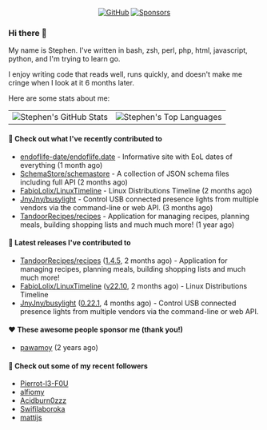 <p align="center">
    <a href="https://github.com/StephenBrown2"><img src="https://img.shields.io/github/followers/StephenBrown2.svg?label=GitHub&style=social" alt="GitHub"></a>
    <a href="https://github.com/sponsors/StephenBrown2"><img src="https://img.shields.io/badge/Sponsors--_.svg?style=social&logo=github&logoColor=EA4AAA" alt="Sponsors"></a>
</p>

### Hi there 👋

My name is Stephen. I've written in bash, zsh, perl, php, html, javascript, python, and I'm trying to learn go.

I enjoy writing code that reads well, runs quickly, and doesn't make me cringe when I look at it 6 months later.

Here are some stats about me:

|     |     |
| --- | --- |
| ![Stephen's GitHub Stats](https://github-readme-stats.vercel.app/api?username=StephenBrown2&show_icons=true&count_private=true) | ![Stephen's Top Languages](https://github-readme-stats.vercel.app/api/top-langs/?username=StephenBrown2&layout=compact) |

#### 👷 Check out what I've recently contributed to

- [endoflife-date/endoflife.date](https://github.com/endoflife-date/endoflife.date) - Informative site with EoL dates of everything (1 month ago)
- [SchemaStore/schemastore](https://github.com/SchemaStore/schemastore) - A collection of JSON schema files including full API (2 months ago)
- [FabioLolix/LinuxTimeline](https://github.com/FabioLolix/LinuxTimeline) - Linux Distributions Timeline (2 months ago)
- [JnyJny/busylight](https://github.com/JnyJny/busylight) - Control USB connected presence lights from multiple vendors via the command-line or web API. (3 months ago)
- [TandoorRecipes/recipes](https://github.com/TandoorRecipes/recipes) - Application for managing recipes, planning meals, building shopping lists and much much more! (1 year ago)



#### 🔭 Latest releases I've contributed to

- [TandoorRecipes/recipes](https://github.com/TandoorRecipes/recipes) ([1.4.5](https://github.com/TandoorRecipes/recipes/releases/tag/1.4.5), 2 months ago) - Application for managing recipes, planning meals, building shopping lists and much much more!
- [FabioLolix/LinuxTimeline](https://github.com/FabioLolix/LinuxTimeline) ([v22.10](https://github.com/FabioLolix/LinuxTimeline/releases/tag/v22.10), 2 months ago) - Linux Distributions Timeline
- [JnyJny/busylight](https://github.com/JnyJny/busylight) ([0.22.1](https://github.com/JnyJny/busylight/releases/tag/0.22.1), 4 months ago) - Control USB connected presence lights from multiple vendors via the command-line or web API.

#### ❤️ These awesome people sponsor me (thank you!)

- [pawamoy](https://github.com/pawamoy) (2 years ago)

#### 👯 Check out some of my recent followers

- [Pierrot-l3-F0U](https://github.com/Pierrot-l3-F0U)
- [alfiomy](https://github.com/alfiomy)
- [Acidburn0zzz](https://github.com/Acidburn0zzz)
- [Swifilaboroka](https://github.com/Swifilaboroka)
- [mattijs](https://github.com/mattijs)


